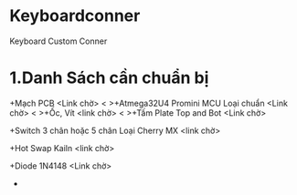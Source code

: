 # Keyboardconner
Keyboard Custom Conner

# **1.Danh Sách cần chuẩn bị**

+Mạch PCB <Link chờ>
< >+Atmega32U4 Promini MCU Loại chuẩn <Link chờ>
< >+Ốc, Vít <link chờ>
< >+Tấm Plate  Top and Bot <Link chờ>

+Switch 3 chân hoặc 5 chân Loại Cherry MX <link chờ>

+Hot Swap Kailn <link chờ>

+Diode 1N4148 <Link chờ>

+
